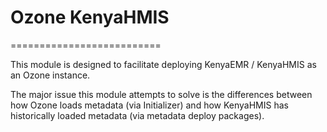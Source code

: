 # Ozone KenyaHMIS
==========================

This module is designed to facilitate deploying KenyaEMR / KenyaHMIS as an Ozone instance.

The major issue this module attempts to solve is the differences between how Ozone loads metadata (via Initializer) and how KenyaHMIS has historically loaded metadata (via metadata deploy packages).
